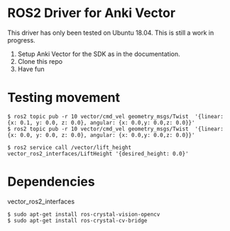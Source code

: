 # ROS2 Driver for Anki Vector 
This driver has only been tested on Ubuntu 18.04. This is still a work in progress.

1. Setup Anki Vector for the SDK as in the documentation.
2. Clone this repo
3. Have fun


# Testing movement
```console
$ ros2 topic pub -r 10 vector/cmd_vel geometry_msgs/Twist  '{linear:  {x: 0.1, y: 0.0, z: 0.0}, angular: {x: 0.0,y: 0.0,z: 0.0}}'
$ ros2 topic pub -r 10 vector/cmd_vel geometry_msgs/Twist  '{linear:  {x: 0.0, y: 0.0, z: 0.0}, angular: {x: 0.0,y: 0.0,z: 0.0}}'
```

```console
$ ros2 service call /vector/lift_height vector_ros2_interfaces/LiftHeight '{desired_height: 0.0}'
```


# Dependencies
vector_ros2_interfaces



```console
$ sudo apt-get install ros-crystal-vision-opencv
$ sudo apt-get install ros-crystal-cv-bridge
```



<!-- ```console
$ mkdir -p ~/ros2_ws/src && cd ~/ros2_ws/src
$ git clone https://github.com/CtfChan/ros2_template_py.git

$ colcon build --symlink-install
$ source ~/ros2_ws/install/setup.bash && source ~/ros2_ws/install/local_setup.bash
$ ros2 run ros2_template_py demo
``` -->